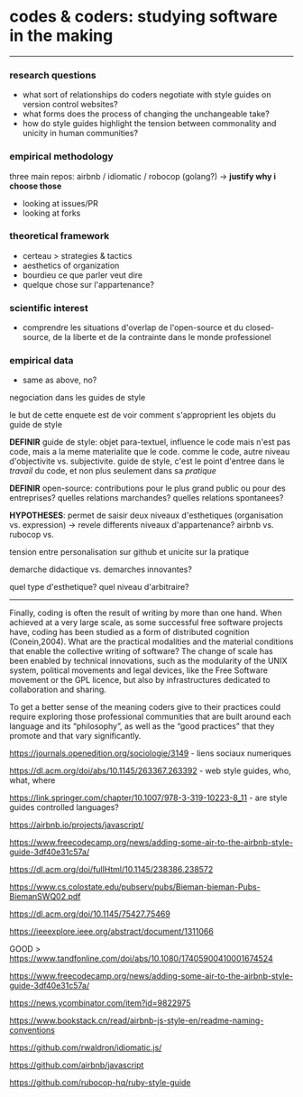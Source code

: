 # codes & coders: studying software in the making

---


### research questions
- what sort of relationships do coders negotiate with style guides on version control websites?
- what forms does the process of changing the unchangeable take?
- how do style guides highlight the tension between commonality and unicity in human communities?

### empirical methodology
three main repos: airbnb / idiomatic / robocop (golang?) -> **justify why i choose those**

- looking at issues/PR
- looking at forks

### theoretical framework
- certeau > strategies & tactics
- aesthetics of organization
- bourdieu ce que parler veut dire
- quelque chose sur l'appartenance?

### scientific interest
- comprendre les situations d'overlap de l'open-source et du closed-source, de la liberte et de la contrainte dans le monde professionel

### empirical data
- same as above, no?

negociation dans les guides de style

le but de cette enquete est de voir comment s'approprient les objets du guide de style

**DEFINIR** guide de style: objet para-textuel, influence le code mais n'est pas code, mais a la meme materialite que le code. comme le code, autre niveau d'objectivite vs. subjectivite. guide de style, c'est le point d'entree dans le *travail* du code, et non plus seulement dans sa *pratique*

**DEFINIR** open-source: contributions pour le plus grand public ou pour des entreprises? quelles relations marchandes? quelles relations spontanees?

**HYPOTHESES**: permet de saisir deux niveaux d'esthetiques (organisation vs. expression) -> revele differents niveaux d'appartenance? airbnb vs. rubocop vs.

tension entre personalisation sur github et unicite sur la pratique

demarche didactique vs. demarches innovantes?

quel type d'esthetique? quel niveau d'arbitraire?


---

Finally, coding is often the result of writing by more than one hand. When achieved at a very large scale, as some successful free software projects have, coding has been studied as a form of distributed cognition (Conein,2004). What are the practical modalities and the material conditions that enable the collective writing of software? The change of scale has been enabled by technical innovations, such as the modularity of the UNIX system, political movements and legal devices, like the Free Software movement or the GPL licence, but also by infrastructures dedicated to collaboration and sharing.

To get a better sense of the meaning coders give to their practices could require exploring those professional communities that are built around each language and its “philosophy”, as well as the “good practices” that they promote and that vary significantly.


https://journals.openedition.org/sociologie/3149 - liens sociaux numeriques

https://dl.acm.org/doi/abs/10.1145/263367.263392 - web style guides, who, what, where

https://link.springer.com/chapter/10.1007/978-3-319-10223-8_11 - are style guides controlled languages?

https://airbnb.io/projects/javascript/

https://www.freecodecamp.org/news/adding-some-air-to-the-airbnb-style-guide-3df40e31c57a/

https://dl.acm.org/doi/fullHtml/10.1145/238386.238572

https://www.cs.colostate.edu/pubserv/pubs/Bieman-bieman-Pubs-BiemanSWQ02.pdf

https://dl.acm.org/doi/10.1145/75427.75469

https://ieeexplore.ieee.org/abstract/document/1311066

GOOD > https://www.tandfonline.com/doi/abs/10.1080/17405900410001674524

https://www.freecodecamp.org/news/adding-some-air-to-the-airbnb-style-guide-3df40e31c57a/

https://news.ycombinator.com/item?id=9822975

https://www.bookstack.cn/read/airbnb-js-style-en/readme-naming-conventions

https://github.com/rwaldron/idiomatic.js/

https://github.com/airbnb/javascript

https://github.com/rubocop-hq/ruby-style-guide
